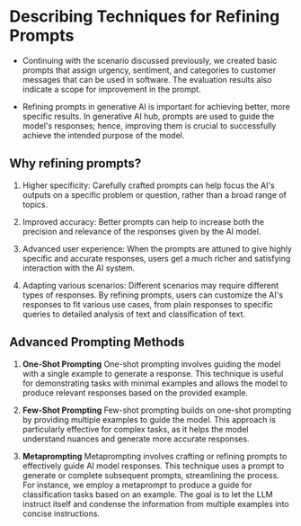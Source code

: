 # Describing Techniques for Refining Prompts

- Continuing with the scenario discussed previously, we created basic prompts that assign urgency, sentiment, and categories to customer messages that can be used in software. The evaluation results also indicate a scope for improvement in the prompt.

- Refining prompts in generative AI is important for achieving better, more specific results. In generative AI hub, prompts are used to guide the model's responses; hence, improving them is crucial to successfully achieve the intended purpose of the model.

## Why refining prompts?

1. Higher specificity: Carefully crafted prompts can help focus the AI's outputs on a specific problem or question, rather than a broad range of topics.

2. Improved accuracy: Better prompts can help to increase both the precision and relevance of the responses given by the AI model.

3. Advanced user experience: When the prompts are attuned to give highly specific and accurate responses, users get a much richer and satisfying interaction with the AI system.

4. Adapting various scenarios: Different scenarios may require different types of responses. By refining prompts, users can customize the AI's responses to fit various use cases, from plain responses to specific queries to detailed analysis of text and classification of text.

## Advanced Prompting Methods

1. **One-Shot Prompting**
One-shot prompting involves guiding the model with a single example to generate a response. This technique is useful for demonstrating tasks with minimal examples and allows the model to produce relevant responses based on the provided example.

2. **Few-Shot Prompting**
Few-shot prompting builds on one-shot prompting by providing multiple examples to guide the model. This approach is particularly effective for complex tasks, as it helps the model understand nuances and generate more accurate responses.

3. **Metaprompting**
Metaprompting involves crafting or refining prompts to effectively guide AI model responses. This technique uses a prompt to generate or complete subsequent prompts, streamlining the process. For instance, we employ a metaprompt to produce a guide for classification tasks based on an example. The goal is to let the LLM instruct itself and condense the information from multiple examples into concise instructions.
